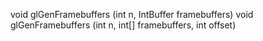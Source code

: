 void glGenFramebuffers (int n, IntBuffer framebuffers)
void glGenFramebuffers (int n, int[] framebuffers, int offset)
